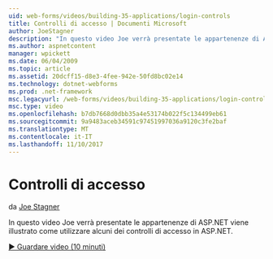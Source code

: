 ```yaml
---
uid: web-forms/videos/building-35-applications/login-controls
title: Controlli di accesso | Documenti Microsoft
author: JoeStagner
description: "In questo video Joe verrà presentate le appartenenze di ASP.NET viene illustrato come utilizzare alcuni dei controlli di accesso in ASP.NET."
ms.author: aspnetcontent
manager: wpickett
ms.date: 06/04/2009
ms.topic: article
ms.assetid: 20dcff15-d8e3-4fee-942e-50fd8bc02e14
ms.technology: dotnet-webforms
ms.prod: .net-framework
msc.legacyurl: /web-forms/videos/building-35-applications/login-controls
msc.type: video
ms.openlocfilehash: b7db7668d0dbb35a4e53174b022f5c134499eb61
ms.sourcegitcommit: 9a9483aceb34591c97451997036a9120c3fe2baf
ms.translationtype: MT
ms.contentlocale: it-IT
ms.lasthandoff: 11/10/2017
---
```

<a name="login-controls"></a>Controlli di accesso
====================
da [Joe Stagner](https://github.com/JoeStagner)

In questo video Joe verrà presentate le appartenenze di ASP.NET viene illustrato come utilizzare alcuni dei controlli di accesso in ASP.NET.

[&#9654; Guardare video (10 minuti)](https://channel9.msdn.com/Blogs/ASP-NET-Site-Videos/login-controls)
